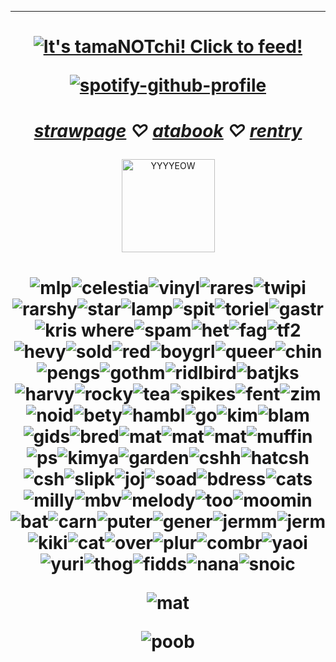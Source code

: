
***
<h1 align="center">
  
  <a href="https://tamanotchi.world/20029c"><img src="https://tamanotchi.world/i2/20029" alt="It's tamaNOTchi! Click to feed!"></a> 
  

[![spotify-github-profile](https://spotify-github-profile.kittinanx.com/api/view?uid=mh99uasv14oj8ooqzngk6hjp6&cover_image=true&theme=novatorem&show_offline=false&background_color=121212&interchange=false&bar_color=53b14f&bar_color_cover=false)](https://spotify-github-profile.kittinanx.com/api/view?uid=mh99uasv14oj8ooqzngk6hjp6&redirect=true)

</h1>
<h1 align="center">   
  
*[strawpage](https://danvs.straw.page/) ♡ [atabook](https://confetkitti.atabook.org/) ♡ [rentry](https://rentry.co/lceberglounge)*

 
 
</h1>

<p align="center">
<img width="149" alt="YYYYEOW" src="https://github.com/vampenguin/vampenguin/assets/102457014/a986255f-b2c0-4f2f-b826-1ec3c3ce4f06">
  
</p>
<h1 align="center">   
  
![mlp](https://github.com/user-attachments/assets/f0b77b0b-5c71-4b3a-b4e8-e8b4dd84fd72)![celestia](https://github.com/user-attachments/assets/53ce7ab5-2f25-48ac-a128-c6b836b9e2b2)![vinyl](https://github.com/user-attachments/assets/dbd445d1-927d-46e3-91e7-910fb01f8da0)![rares](https://github.com/user-attachments/assets/bc50aa61-e129-425b-be39-59a8f552baae)![twipi](https://github.com/user-attachments/assets/221da46e-4eb3-4a73-bcac-6a834072c66e)![rarshy](https://github.com/user-attachments/assets/78511f89-9afd-4fab-983e-3b5d3ce3a357)![star](https://github.com/user-attachments/assets/b3d4ab82-34be-4d8d-b061-b9f8e1d478b0)![lamp](https://files.catbox.moe/cj2j9c.webp)![spit](https://files.catbox.moe/tay8s1.webp)![toriel](https://files.catbox.moe/3e753s.webp)![gastr](https://github.com/user-attachments/assets/520e4599-9b8b-4ea7-a7ff-7ae389b12832)![kris where](https://github.com/user-attachments/assets/0c511c19-b6c7-4468-babe-c96a4bf79193)![spam](https://github.com/user-attachments/assets/06be52fb-b45d-4396-8592-08459933aae7)![het](https://files.catbox.moe/v7mv5q.webp)![fag](https://github.com/user-attachments/assets/af49ac43-cbd0-46ed-855f-8f2000d0d016)![tf2](https://github.com/user-attachments/assets/c280aa98-178d-4eba-8d63-a5e14f252ff9)![hevy](https://files.catbox.moe/x9wk1n.webp)![sold](https://files.catbox.moe/hqzzxm.png)![red](https://github.com/user-attachments/assets/72e94516-ac42-4474-9726-bb4697afb739)![boygrl](https://github.com/user-attachments/assets/da30b708-2f18-420c-a64c-53d137d30e87)![queer](https://github.com/user-attachments/assets/afadaec8-cc24-4dad-9a6b-3b78c04b6908)![chin](https://github.com/user-attachments/assets/c5567562-b35f-4831-b47f-eb82ea05dbba)![pengs](https://github.com/user-attachments/assets/ffe84181-21c6-450b-8641-c48e285e7413)![gothm](https://github.com/user-attachments/assets/d417dd25-680e-41c0-9899-71cd62e49001)![ridlbird](https://github.com/user-attachments/assets/c068e9ff-e8bd-41b9-9c62-22b6a18b152d)![batjks](https://github.com/user-attachments/assets/82258116-2a13-45dc-88ad-f2bc63c4a401)![harvy](https://github.com/user-attachments/assets/60f335dc-9fa7-469b-b8b6-b6b1612de253)![rocky](https://github.com/user-attachments/assets/f1d0562c-b97c-418a-930d-6a94c61f116b)![tea](https://github.com/user-attachments/assets/1ca2f61b-0b1b-4c18-8cbf-0e70dc4e1e9a)![spikes](https://github.com/user-attachments/assets/14cba426-5f1f-4350-9495-c98f1c516150)![fent](https://github.com/user-attachments/assets/1cb82c1d-a212-4353-a481-289b6c16da2c)![zim](https://github.com/user-attachments/assets/6205a0bc-913d-47ce-871c-583645b1c580)![noid](https://github.com/user-attachments/assets/19c0529c-15e5-4fdd-a5c9-d6f6e155d823)![bety](https://github.com/user-attachments/assets/8c23c734-1338-4b36-804c-9004d1b3204b)![hambl](https://github.com/user-attachments/assets/50545d32-7d4f-48e8-bb10-53b12731fc1a)![go](https://github.com/user-attachments/assets/8a73a7e6-8072-49d4-b374-0d3509a116de)![kim](https://files.catbox.moe/16431m.webp)![blam](https://files.catbox.moe/ea7tpx.webp)![gids](https://files.catbox.moe/gs78zs.webp)![bred](https://files.catbox.moe/vi1oal.png)![mat](https://files.catbox.moe/7bjl2f.webp)![mat](https://files.catbox.moe/ywkmj2.png)![mat](https://files.catbox.moe/m14bnm.webp)![muffin](https://github.com/user-attachments/assets/9e90021f-d3b1-4885-8007-a2a910d55afd)![ps](https://github.com/user-attachments/assets/fb0d022c-cbf0-4f2c-a041-ba9d458b6431)![kimya](https://github.com/user-attachments/assets/9e2e42be-3e3c-489f-aa54-bb217b98e941)![garden](https://github.com/user-attachments/assets/e7845172-4cd2-4f61-b426-cd8244fa63f2)![cshh](https://github.com/user-attachments/assets/5438e91f-4003-4291-9284-89c98d9b3d25)![hatcsh](https://github.com/user-attachments/assets/23f9073e-bddd-45a2-9b27-10f03cbcf732)![csh](https://github.com/user-attachments/assets/bdd17ac5-5e84-463e-a066-ce6edd9859e4)![slipk](https://github.com/user-attachments/assets/02399677-8ddd-411f-b273-2459d27a6533)![joj](https://github.com/user-attachments/assets/ca8ccfc0-de21-4933-99de-81ac2855e860)![soad](https://github.com/user-attachments/assets/fa463c5c-f5c4-4b09-8847-aae5378b0be3)![bdress](https://github.com/user-attachments/assets/df43bf9f-c64b-4405-905d-bc4dc07e3944)![cats](https://files.catbox.moe/5j0tvi.png)![milly](https://github.com/user-attachments/assets/0aff3e70-f353-40d9-ad0f-66f6baae9b78)![mbv](https://github.com/user-attachments/assets/ca0684cb-1c28-4691-9930-a51727836d2a)![melody](https://github.com/user-attachments/assets/fb3e9717-ce54-4dbb-ac78-fed1cea14a9e)![too](https://github.com/user-attachments/assets/13dee309-9ce8-4864-9234-de48bb80755d)![moomin](https://github.com/user-attachments/assets/b196d015-8b5d-46a0-a207-f1a9464afb52)![bat](https://github.com/user-attachments/assets/3d1b4880-8b9b-47ce-aebf-e565159c318a)![carn](https://github.com/user-attachments/assets/bd2d335c-f03f-4c82-8948-ffc8167da3c8)![puter](https://github.com/user-attachments/assets/eedc9883-cda5-4c26-bb02-ef28e26cac5c)![gener](https://github.com/user-attachments/assets/73a10a8b-d5e5-4916-a1ff-6cdadad5e997)![jermm](https://github.com/user-attachments/assets/4ba500e7-02b6-4660-98f0-377f6645fc05)![jerm](https://github.com/user-attachments/assets/3b531fe8-e2fa-4d64-b35b-054a1d80afbd)![kiki](https://github.com/user-attachments/assets/4a9b409c-a701-49c6-b969-9423d41706d5)![cat](https://github.com/user-attachments/assets/fad9cd32-c916-4e97-803f-c83a174c9aab)![over](https://github.com/user-attachments/assets/f63d9b05-727d-4b12-ad19-722f80b65ec4)![plur](https://github.com/user-attachments/assets/7b861fba-7406-4e1f-b291-41b1d88e95d6)![combr](https://github.com/user-attachments/assets/9f2a2eb6-9d21-4be1-aeba-51bf26a59f6c)![yaoi](https://github.com/user-attachments/assets/2b0502f2-f0b8-4f67-b581-c344a9771ec6)![yuri](https://github.com/user-attachments/assets/4a43f266-4c16-4e6a-a983-bf578d9d22a7)![thog](https://github.com/user-attachments/assets/1d4d5e9f-d54c-47eb-8615-bf105dd02f4f)![fidds](https://github.com/user-attachments/assets/65029514-2ecf-4a0f-b41d-90bf916bcbc0)![nana](https://github.com/user-attachments/assets/9201c84a-0057-4be4-aab2-b9e47b4bdb7a)![snoic](https://github.com/user-attachments/assets/206e13ce-cfdc-4cfa-b7dc-67725ce21f92)


![mat](https://i.postimg.cc/gcyQYzSY/matthew-patel-youtooz.gif)


![poob](https://files.catbox.moe/emb024.jpg)

</h1>
<!--
**vampenguin/vampenguin** is a ✨ _special_ ✨ repository because its `README.md` (this file) appears on your GitHub profile.

Here are some ideas to get you started:

- 🔭 I’m currently working on ...
- 🌱 I’m currently learning ...
- 👯 I’m looking to collaborate on ...
- 🤔 I’m looking for help with ...
- 💬 Ask me about ...
- 📫 How to reach me: ...
- 😄 Pronouns: ...
- ⚡ Fun fact: ...
-->
